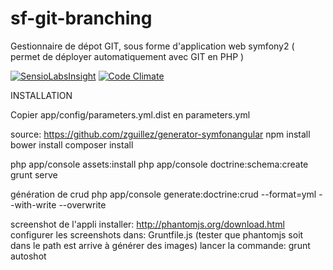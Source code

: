 # sf-git-branching
Gestionnaire de dépot GIT, sous forme d'application web symfony2
( permet de déployer automatiquement avec GIT en PHP )


[![SensioLabsInsight](https://insight.sensiolabs.com/projects/c4e5d688-c273-4791-8894-c5c2b4d9e408/big.png)](https://insight.sensiolabs.com/projects/c4e5d688-c273-4791-8894-c5c2b4d9e408)
[![Code Climate](https://codeclimate.com/github/TwanoO67/sf-git-branching/badges/gpa.svg)](https://codeclimate.com/github/TwanoO67/sf-git-branching)

INSTALLATION

Copier app/config/parameters.yml.dist en parameters.yml


source: https://github.com/zguillez/generator-symfonangular
npm install
bower install
composer install

php app/console assets:install
php app/console doctrine:schema:create
grunt serve

génération de crud
php app/console generate:doctrine:crud --format=yml --with-write --overwrite

screenshot de l'appli
installer: http://phantomjs.org/download.html
configurer les screenshots dans: Gruntfile.js
(tester que phantomjs soit dans le path est arrive à générer des images)
lancer la commande: grunt autoshot
